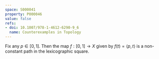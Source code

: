 ```yaml
---
space: S000041
property: P000046
value: false
refs:
- doi: 10.1007/978-1-4612-6290-9_6
  name: Counterexamples in Topology
---
```


Fix any $p\in [0,1]$.  Then the map $f:[0,1]\to X$ given by $f(t)=\left<p,t\right>$ is a non-constant path in the lexicographic square.
